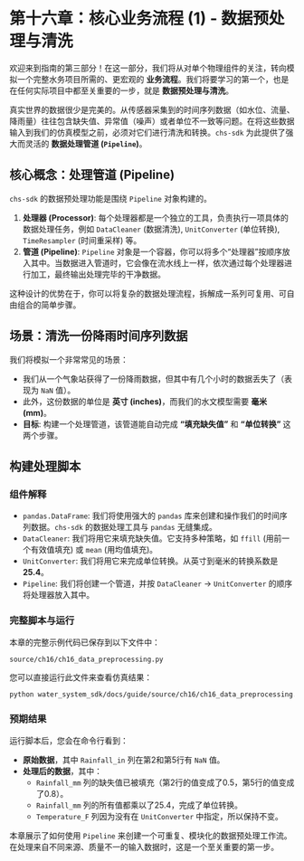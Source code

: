 # 第十六章：核心业务流程 (1) - 数据预处理与清洗

欢迎来到指南的第三部分！在这一部分，我们将从对单个物理组件的关注，转向模拟一个完整水务项目所需的、更宏观的 **业务流程**。我们将要学习的第一个，也是在任何实际项目中都至关重要的一步，就是 **数据预处理与清洗**。

真实世界的数据很少是完美的。从传感器采集到的时间序列数据（如水位、流量、降雨量）往往包含缺失值、异常值（噪声）或者单位不一致等问题。在将这些数据输入到我们的仿真模型之前，必须对它们进行清洗和转换。`chs-sdk` 为此提供了强大而灵活的 **数据处理管道 (`Pipeline`)**。

## 核心概念：处理管道 (Pipeline)

`chs-sdk` 的数据预处理功能是围绕 `Pipeline` 对象构建的。
1.  **处理器 (Processor)**: 每个处理器都是一个独立的工具，负责执行一项具体的数据处理任务，例如 `DataCleaner` (数据清洗), `UnitConverter` (单位转换), `TimeResampler` (时间重采样) 等。
2.  **管道 (Pipeline)**: `Pipeline` 对象是一个容器，你可以将多个“处理器”按顺序放入其中。当数据进入管道时，它会像在流水线上一样，依次通过每个处理器进行加工，最终输出处理完毕的干净数据。

这种设计的优势在于，你可以将复杂的数据处理流程，拆解成一系列可复用、可自由组合的简单步骤。

## 场景：清洗一份降雨时间序列数据

我们将模拟一个非常常见的场景：
*   我们从一个气象站获得了一份降雨数据，但其中有几个小时的数据丢失了（表现为 `NaN` 值）。
*   此外，这份数据的单位是 **英寸 (inches)**，而我们的水文模型需要 **毫米 (mm)**。
*   **目标**: 构建一个处理管道，该管道能自动完成 **“填充缺失值”** 和 **“单位转换”** 这两个步骤。

## 构建处理脚本

### 组件解释

*   `pandas.DataFrame`: 我们将使用强大的 `pandas` 库来创建和操作我们的时间序列数据。`chs-sdk` 的数据处理工具与 `pandas` 无缝集成。
*   `DataCleaner`: 我们将用它来填充缺失值。它支持多种策略，如 `ffill` (用前一个有效值填充) 或 `mean` (用均值填充)。
*   `UnitConverter`: 我们将用它来完成单位转换。从英寸到毫米的转换系数是 **25.4**。
*   `Pipeline`: 我们将创建一个管道，并按 `DataCleaner` -> `UnitConverter` 的顺序将处理器放入其中。

### 完整脚本与运行

本章的完整示例代码已保存到以下文件中：

`source/ch16/ch16_data_preprocessing.py`

您可以直接运行此文件来查看仿真结果：

```bash
python water_system_sdk/docs/guide/source/ch16/ch16_data_preprocessing.py
```

### 预期结果

运行脚本后，您会在命令行看到：
*   **原始数据**，其中 `Rainfall_in` 列在第2和第5行有 `NaN` 值。
*   **处理后的数据**，其中：
    *   `Rainfall_mm` 列的缺失值已被填充（第2行的值变成了0.5，第5行的值变成了0.8）。
    *   `Rainfall_mm` 列的所有值都乘以了25.4，完成了单位转换。
    *   `Temperature_F` 列因为没有在 `UnitConverter` 中指定，所以保持不变。

本章展示了如何使用 `Pipeline` 来创建一个可重复、模块化的数据预处理工作流。在处理来自不同来源、质量不一的输入数据时，这是一个至关重要的第一步。
